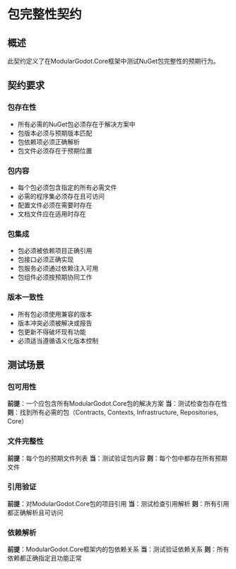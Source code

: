 # 包完整性契约

## 概述
此契约定义了在ModularGodot.Core框架中测试NuGet包完整性的预期行为。

## 契约要求

### 包存在性
- 所有必需的NuGet包必须存在于解决方案中
- 包版本必须与预期版本匹配
- 包依赖项必须正确解析
- 包文件必须存在于预期位置

### 包内容
- 每个包必须包含指定的所有必需文件
- 必需的程序集必须存在且可访问
- 配置文件必须在需要时存在
- 文档文件应在适用时存在

### 包集成
- 包必须被依赖项目正确引用
- 包接口必须正确实现
- 包服务必须通过依赖注入可用
- 包组件必须按预期协同工作

### 版本一致性
- 所有包必须使用兼容的版本
- 版本冲突必须被解决或报告
- 包更新不得破坏现有功能
- 必须适当遵循语义化版本控制

## 测试场景

### 包可用性
**前提**：一个应包含所有ModularGodot.Core包的解决方案
**当**：测试检查包存在性
**则**：找到所有必需的包（Contracts, Contexts, Infrastructure, Repositories, Core）

### 文件完整性
**前提**：每个包的预期文件列表
**当**：测试验证包内容
**则**：每个包中都存在所有预期文件

### 引用验证
**前提**：对ModularGodot.Core包的项目引用
**当**：测试检查引用解析
**则**：所有引用都正确解析且可访问

### 依赖解析
**前提**：ModularGodot.Core框架内的包依赖关系
**当**：测试验证依赖关系
**则**：所有依赖都正确指定且功能正常